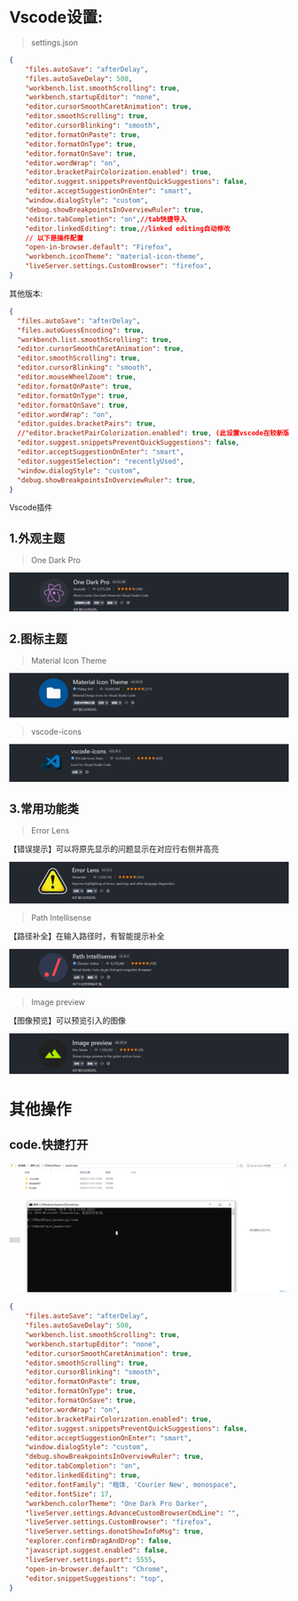 # Vscode设置:

> settings.json

```json
{
    "files.autoSave": "afterDelay",
    "files.autoSaveDelay": 500,
    "workbench.list.smoothScrolling": true,
    "workbench.startupEditor": "none",
    "editor.cursorSmoothCaretAnimation": true,
    "editor.smoothScrolling": true,
    "editor.cursorBlinking": "smooth",
    "editor.formatOnPaste": true,
    "editor.formatOnType": true,
    "editor.formatOnSave": true,
    "editor.wordWrap": "on",
    "editor.bracketPairColorization.enabled": true,
    "editor.suggest.snippetsPreventQuickSuggestions": false,
    "editor.acceptSuggestionOnEnter": "smart",
    "window.dialogStyle": "custom",
    "debug.showBreakpointsInOverviewRuler": true,
    "editor.tabCompletion": "on",//tab快捷导入
    "editor.linkedEditing": true,//linked editing自动修改
    // 以下是插件配置
    "open-in-browser.default": "Firefox",
    "workbench.iconTheme": "material-icon-theme",
    "liveServer.settings.CustomBrowser": "firefox",
}
```

其他版本:

```json
{
  "files.autoSave": "afterDelay",
  "files.autoGuessEncoding": true,
  "workbench.list.smoothScrolling": true,
  "editor.cursorSmoothCaretAnimation": true,
  "editor.smoothScrolling": true,
  "editor.cursorBlinking": "smooth",
  "editor.mouseWheelZoom": true,
  "editor.formatOnPaste": true,
  "editor.formatOnType": true,
  "editor.formatOnSave": true,
  "editor.wordWrap": "on",
  "editor.guides.bracketPairs": true,
  //"editor.bracketPairColorization.enabled": true, (此设置vscode在较新版本已默认开启)
  "editor.suggest.snippetsPreventQuickSuggestions": false,
  "editor.acceptSuggestionOnEnter": "smart",
  "editor.suggestSelection": "recentlyUsed",
  "window.dialogStyle": "custom",
  "debug.showBreakpointsInOverviewRuler": true,
}
```

Vscode插件

## 1.外观主题

>  One Dark Pro

![image-20221111222829719](VScode配置.assets/image-20221111222829719.png)

## 2.图标主题

>  Material Icon Theme

![image-20221111222907475](VScode配置.assets/image-20221111222907475.png)

> vscode-icons

![image-20221111223029245](VScode配置.assets/image-20221111223029245.png)

## 3.常用功能类

> Error  Lens

【错误提示】可以将原先显示的问题显示在对应行右侧并高亮

![image-20221111223238800](VScode配置.assets/image-20221111223238800.png)

> Path Intellisense

【路径补全】在输入路径时，有智能提示补全

![image-20221111223313699](VScode配置.assets/image-20221111223313699.png)

> Image preview

【图像预览】可以预览引入的图像

![image-20221111223405513](VScode配置.assets/image-20221111223405513.png)

# 其他操作

## code.快捷打开

![image-20221111200659601](VScode配置.assets/image-20221111200659601.png)



``` json
{
    "files.autoSave": "afterDelay",
    "files.autoSaveDelay": 500,
    "workbench.list.smoothScrolling": true,
    "workbench.startupEditor": "none",
    "editor.cursorSmoothCaretAnimation": true,
    "editor.smoothScrolling": true,
    "editor.cursorBlinking": "smooth",
    "editor.formatOnPaste": true,
    "editor.formatOnType": true,
    "editor.formatOnSave": true,
    "editor.wordWrap": "on",
    "editor.bracketPairColorization.enabled": true,
    "editor.suggest.snippetsPreventQuickSuggestions": false,
    "editor.acceptSuggestionOnEnter": "smart",
    "window.dialogStyle": "custom",
    "debug.showBreakpointsInOverviewRuler": true,
    "editor.tabCompletion": "on",
    "editor.linkedEditing": true,
    "editor.fontFamily": "楷体, 'Courier New', monospace",
    "editor.fontSize": 17,
    "workbench.colorTheme": "One Dark Pro Darker",
    "liveServer.settings.AdvanceCustomBrowserCmdLine": "",
    "liveServer.settings.CustomBrowser": "firefox",
    "liveServer.settings.donotShowInfoMsg": true,
    "explorer.confirmDragAndDrop": false,
    "javascript.suggest.enabled": false,
    "liveServer.settings.port": 5555,
    "open-in-browser.default": "Chrome",
    "editor.snippetSuggestions": "top",
}
```

















